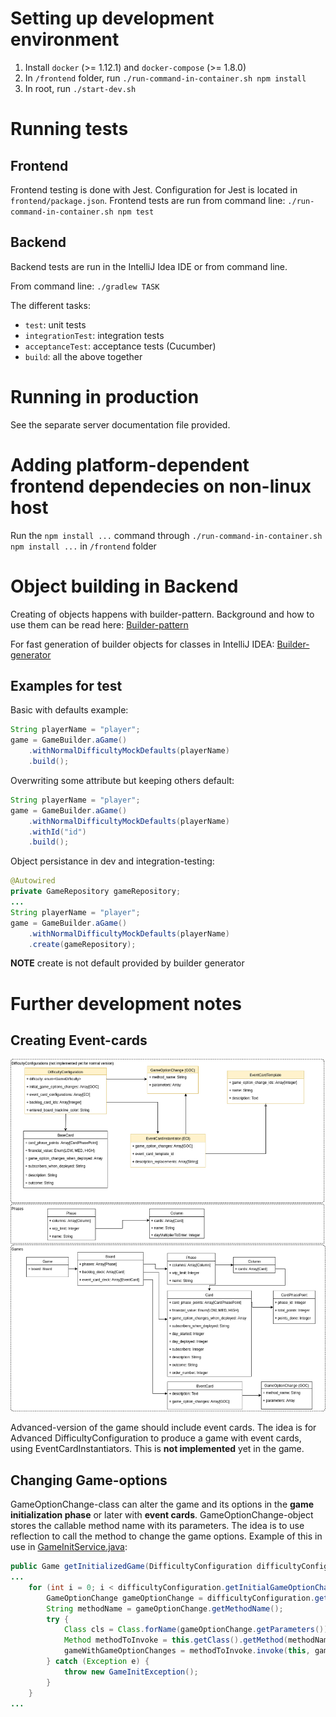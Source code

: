 # Setting up development environment

1. Install `docker` (>= 1.12.1) and `docker-compose` (>= 1.8.0)
2. In `/frontend` folder, run `./run-command-in-container.sh npm install`
3. In root, run `./start-dev.sh`

# Running tests

## Frontend
Frontend testing is done with Jest. Configuration for Jest is located in `frontend/package.json`. Frontend tests are run from command line:
`./run-command-in-container.sh npm test`

## Backend
Backend tests are run in the IntelliJ Idea IDE or from command line.

From command line: `./gradlew TASK`

The different tasks:

- `test`: unit tests
- `integrationTest`: integration tests
- `acceptanceTest`: acceptance tests (Cucumber)
- `build`: all the above together

# Running in production
See the separate server documentation file provided.

# Adding platform-dependent frontend dependecies on non-linux host
Run the `npm install ...` command through `./run-command-in-container.sh npm install ...` in `/frontend` folder

# Object building in Backend

Creating of objects happens with builder-pattern.
Background and how to use them can be read here: [Builder-pattern](http://www.javaworld.com/article/2074938/core-java/too-many-parameters-in-java-methods-part-3-builder-pattern.html)

For fast generation of builder objects for classes in IntelliJ IDEA: [Builder-generator](https://plugins.jetbrains.com/idea/plugin/6585-builder-generator)

## Examples for test

Basic with defaults example:
```java
String playerName = "player";
game = GameBuilder.aGame()
    .withNormalDifficultyMockDefaults(playerName)
    .build();
```

Overwriting some attribute but keeping others default:
```java
String playerName = "player";
game = GameBuilder.aGame()
    .withNormalDifficultyMockDefaults(playerName)
    .withId("id")
    .build();
```

Object persistance in dev and integration-testing:
```java
@Autowired
private GameRepository gameRepository;
...
String playerName = "player";
game = GameBuilder.aGame()
    .withNormalDifficultyMockDefaults(playerName)
    .create(gameRepository);
```

**NOTE** create is not default provided by builder generator

# Further development notes
## Creating Event-cards
![alt text](db_structure.png?raw=true "MongoDB structure")

Advanced-version of the game should include event cards. The idea is for Advanced DifficultyConfiguration to produce a game with event cards, using EventCardInstantiators. This is **not implemented** yet in the game.
## Changing Game-options
GameOptionChange-class can alter the game and its options in the **game initialization phase** or later with **event cards**. GameOptionChange-object stores the callable method name with its parameters. The idea is to use reflection to call the method to change the game options. Example of this in use in [GameInitService.java](backend/src/main/java/fi/aalto/ekanban/services/GameInitService.java):

```java
public Game getInitializedGame(DifficultyConfiguration difficultyConfiguration, String playerName) {
...
    for (int i = 0; i < difficultyConfiguration.getInitialGameOptionChanges().size(); i++) {
        GameOptionChange gameOptionChange = difficultyConfiguration.getInitialGameOptionChanges().get(i);
        String methodName = gameOptionChange.getMethodName();
        try {
            Class cls = Class.forName(gameOptionChange.getParameters());
            Method methodToInvoke = this.getClass().getMethod(methodName, cls);
            gameWithGameOptionChanges = methodToInvoke.invoke(this, gameWithGameOptionChanges);
        } catch (Exception e) {
            throw new GameInitException();
        }
    }
...

```

